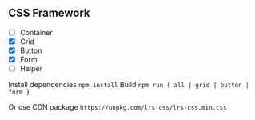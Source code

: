 ## CSS Framework

- [ ] Container
- [x] Grid
- [x] Button
- [x] Form
- [ ] Helper

Install dependencies `npm install`
Build `npm run { all | grid | button | form }`

Or use CDN package
`https://unpkg.com/lrs-css/lrs-css.min.css`